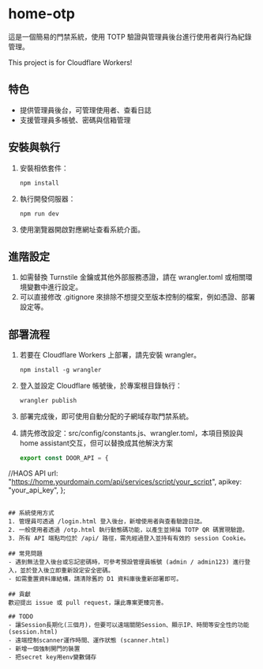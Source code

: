 # home-otp

這是一個簡易的門禁系統，使用 TOTP 驗證與管理員後台進行使用者與行為紀錄管理。

This project is for Cloudflare Workers!

## 特色
- 提供管理員後台，可管理使用者、查看日誌
- 支援管理員多帳號、密碼與信箱管理

## 安裝與執行

1. 安裝相依套件：
   ```
   npm install
   ```
2. 執行開發伺服器：
   ```
   npm run dev
   ```
3. 使用瀏覽器開啟對應網址查看系統介面。

## 進階設定
1. 如需替換 Turnstile 金鑰或其他外部服務憑證，請在 wrangler.toml 或相關環境變數中進行設定。
2. 可以直接修改 .gitignore 來排除不想提交至版本控制的檔案，例如憑證、部署設定等。

## 部署流程
1. 若要在 Cloudflare Workers 上部署，請先安裝 wrangler。
   ```
   npm install -g wrangler
   ```
2. 登入並設定 Cloudflare 帳號後，於專案根目錄執行：
   ```
   wrangler publish
   ```
3. 部署完成後，即可使用自動分配的子網域存取門禁系統。

4. 請先修改設定：src/config/constants.js、wrangler.toml，本項目預設與home assistant交互，但可以替換成其他解決方案

   ```javascript
   export const DOOR_API = {
  //HAOS API
  url: "https://home.yourdomain.com/api/services/script/your_script",
  apikey: "your_api_key",
};
   ```

## 系統使用方式
1. 管理員可透過 /login.html 登入後台，新增使用者與查看驗證日誌。
2. 一般使用者透過 /otp.html 執行動態碼功能，以產生並掃描 TOTP QR 碼實現驗證。
3. 所有 API 端點均位於 /api/ 路徑，需先經過登入並持有有效的 session Cookie。

## 常見問題
- 遇到無法登入後台或忘記密碼時，可參考預設管理員帳號 (admin / admin123) 進行登入，並於登入後立即重新設定安全密碼。
- 如需重置資料庫結構，請清除舊的 D1 資料庫後重新部署即可。

## 貢獻
歡迎提出 issue 或 pull request，讓此專案更臻完善。

## TODO
- 讓Session長期化(三個月)，但要可以遠端關閉Session、顯示IP、時間等安全性的功能 (session.html)
- 遠端控制scanner運作時間、運作狀態 (scanner.html)
- 新增一個強制開門的裝置
- 把secret key用env變數儲存
